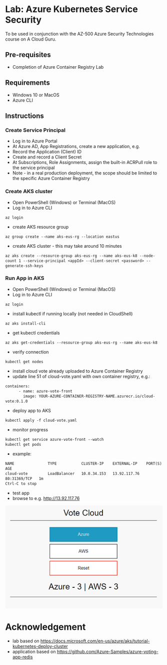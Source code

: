 # Lab: Azure Kubernetes Service Security

To be used in conjunction with the AZ-500 Azure Security Technologies course on A Cloud Guru.

## Pre-requisites
* Completion of Azure Container Registry Lab

## Requirements
* Windows 10 or MacOS
* Azure CLI

## Instructions

### Create Service Principal
* Log in to Azure Portal
* At Azure AD, App Registrations, create a new application, e.g. 
* Record the Application (Client) ID
* Create and record a Client Secret
* At Subscriptions, Role Assignments, assign the built-in ACRPull role to the service principal
* Note - in a real production deployment, the scope should be limited to the specific Azure Container Registry 

### Create AKS cluster
* Open PowerShell (Windows) or Terminal (MacOS)
* Log in to Azure CLI
```
az login
```
* create AKS resource group
```
az group create --name aks-eus-rg --location eastus
```
* create AKS cluster - this may take around 10 minutes 
```
az aks create --resource-group aks-eus-rg --name aks-eus-k8 --node-count 1 --service-principal <appId> --client-secret <password> --generate-ssh-keys
```

### Run App in AKS
* Open PowerShell (Windows) or Terminal (MacOS)
* Log in to Azure CLI
```
az login
```
* install kubectl if running locally (not needed in CloudShell)
```
az aks install-cli
```
* get kubectl credentials
```
az aks get-credentials --resource-group aks-eus-rg --name aks-eus-k8
```
* verify connection
```
kubectl get nodes
```
* install cloud vote already uploaded to Azure Container Registry
* update line 51 of cloud-vote.yaml with own container registry, e.g.:
```
containers:
      - name: azure-vote-front
        image: YOUR-AZURE-CONTAINER-REGISTRY-NAME.azurecr.io/cloud-vote:0.1.0
```
* deploy app to AKS
```
kubectl apply -f cloud-vote.yaml
```
* monitor progress
```
kubectl get service azure-vote-front --watch
kubectl get pods
```
* example:
```
NAME               TYPE           CLUSTER-IP    EXTERNAL-IP    PORT(S)        AGE
cloud-vote         LoadBalancer   10.0.34.153   13.92.117.76   80:31369/TCP   1m
Ctrl-C to stop
```
* test app
* browse to e.g. http://13.92.117.76

![Alt text](cloud-vote.png?raw=true "Cloud Vote App on AKS")

# Acknowledgement
* lab based on https://docs.microsoft.com/en-us/azure/aks/tutorial-kubernetes-deploy-cluster
* application based on https://github.com/Azure-Samples/azure-voting-app-redis
